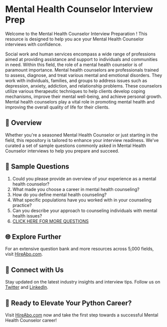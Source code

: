 # Mental Health Counselor Interview Prep

Welcome to the Mental Health Counselor Interview Preparation ! This resource is designed to help you ace your Mental Health Counselor interviews with confidence.

Social work and human services encompass a wide range of professions aimed at providing assistance and support to individuals and communities in need. Within this field, the role of a mental health counselor is of paramount importance. Mental health counselors are professionals trained to assess, diagnose, and treat various mental and emotional disorders. They work with individuals, families, and groups to address issues such as depression, anxiety, addiction, and relationship problems. These counselors utilize various therapeutic techniques to help clients develop coping mechanisms, improve their mental well-being, and achieve personal growth. Mental health counselors play a vital role in promoting mental health and improving the overall quality of life for their clients.

## 🚀 Overview

Whether you're a seasoned Mental Health Counselor or just starting in the field, this repository is tailored to enhance your interview readiness. We've curated a set of sample questions commonly asked in Mental Health Counselor interviews to help you prepare and succeed.

## 📝 Sample Questions

1. Could you please provide an overview of your experience as a mental health counselor?
2. What made you choose a career in mental health counseling?
3. How do you define mental health counseling?
4. What specific populations have you worked with in your counseling practice?
5. Can you describe your approach to counseling individuals with mental health issues?
6. [CLICK HERE FOR MORE QUESTIONS](https://hireabo.com/job/13_1_1/Mental%20Health%20Counselor)

## 🌐 Explore Further

For an extensive question bank and more resources across 5,000 fields, visit [HireAbo.com](https://www.hireabo.com).

## 📱 Connect with Us

Stay updated on the latest industry insights and interview tips. Follow us on [Twitter](https://twitter.com/hireabo) and [LinkedIn](https://www.linkedin.com/in/hire-abo-3609972a8/).

## 🚀 Ready to Elevate Your Python Career?

Visit [HireAbo.com](https://www.hireabo.com) now and take the first step towards a successful Mental Health Counselor career!
